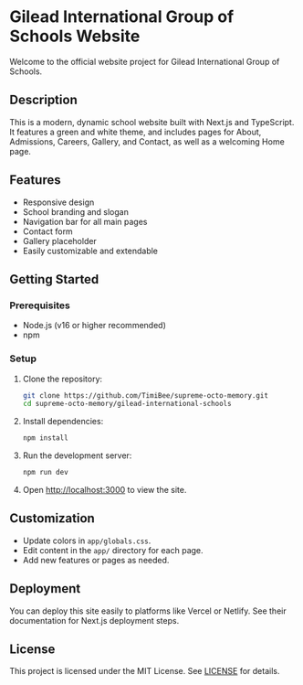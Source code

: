 # Gilead International Group of Schools Website

Welcome to the official website project for Gilead International Group of Schools.

## Description
This is a modern, dynamic school website built with Next.js and TypeScript. It features a green and white theme, and includes pages for About, Admissions, Careers, Gallery, and Contact, as well as a welcoming Home page.

## Features
- Responsive design
- School branding and slogan
- Navigation bar for all main pages
- Contact form
- Gallery placeholder
- Easily customizable and extendable

## Getting Started

### Prerequisites
- Node.js (v16 or higher recommended)
- npm

### Setup
1. Clone the repository:
   ```bash
   git clone https://github.com/TimiBee/supreme-octo-memory.git
   cd supreme-octo-memory/gilead-international-schools
   ```
2. Install dependencies:
   ```bash
   npm install
   ```
3. Run the development server:
   ```bash
   npm run dev
   ```
4. Open [http://localhost:3000](http://localhost:3000) to view the site.

## Customization
- Update colors in `app/globals.css`.
- Edit content in the `app/` directory for each page.
- Add new features or pages as needed.

## Deployment
You can deploy this site easily to platforms like Vercel or Netlify. See their documentation for Next.js deployment steps.

## License
This project is licensed under the MIT License. See [LICENSE](./LICENSE) for details.
